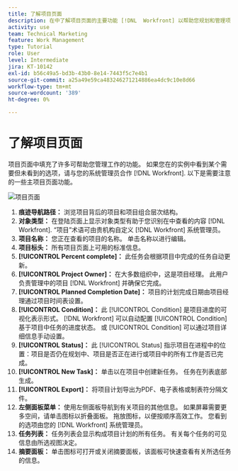 ```yaml
---
title: 了解项目页面
description: 在中了解项目页面的主要功能 [!DNL  Workfront] 以帮助您规划和管理项目。
activity: use
team: Technical Marketing
feature: Work Management
type: Tutorial
role: User
level: Intermediate
jira: KT-10142
exl-id: b56c49a5-bd3b-43b0-8e14-7443f5c7e4b1
source-git-commit: a25a49e59ca483246271214886ea4dc9c10e8d66
workflow-type: tm+mt
source-wordcount: '389'
ht-degree: 0%

---
```


# 了解项目页面

项目页面中填充了许多可帮助您管理工作的功能。 如果您在的实例中看到某个需要但未看到的选项，请与您的系统管理员合作 [!DNL Workfront]. 以下是需要注意的一些主项目页面功能。

![项目页面](assets/project-page-graphic-for-planner.png)

1. **痕迹导航路径：** 浏览项目背后的项目和项目组合层次结构。
2. **对象类型：** 在登陆页面上显示对象类型有助于您识别在中查看的内容 [!DNL Workfront]. “项目”术语可由贵机构自定义 [!DNL Workfront] 系统管理员。
3. **项目名称：** 您正在查看的项目的名称。 单击名称以进行编辑。
4. **项目标头：** 所有项目页面上可用的标准信息。
5. **[!UICONTROL Percent complete]：** 此任务会根据项目中完成的任务自动更新。
6. **[!UICONTROL Project Owner]：** 在大多数组织中，这是项目经理。 此用户负责管理中的项目 [!DNL Workfront] 并确保它完成。
7. **[!UICONTROL Planned Completion Date]：** 项目的计划完成日期由项目经理通过项目时间表设置。
8. **[!UICONTROL Condition]：** 此 [!UICONTROL Condition] 是项目进度的可视化表示形式。 [!DNL Workfront] 可以自动配置 [!UICONTROL Condition] 基于项目中任务的进度状态。 或 [!UICONTROL Condition] 可以通过项目详细信息手动设置。
9. **[!UICONTROL Status]：** 此 [!UICONTROL Status] 指示项目在进程中的位置：项目是否仍在规划中、项目是否正在进行或项目中的所有工作是否已完成。
10. **[!UICONTROL New Task]：** 单击以在项目中创建新任务。 任务在列表底部生成。
11. **[!UICONTROL Export]：** 将项目计划导出为PDF、电子表格或制表符分隔文件。
12. **左侧面板菜单：** 使用左侧面板导航到有关项目的其他信息。 如果屏幕需要更多空间，请单击图标以折叠面板。 拖放图标，以便按顺序高效工作。 您看到的选项由您的 [!DNL Workfront] 系统管理员。
13. **任务列表：** 任务列表会显示构成项目计划的所有任务。 有关每个任务的可见信息由所选视图决定。
14. **摘要面板：** 单击图标可打开或关闭摘要面板，该面板可快速查看有关所选任务的信息。
